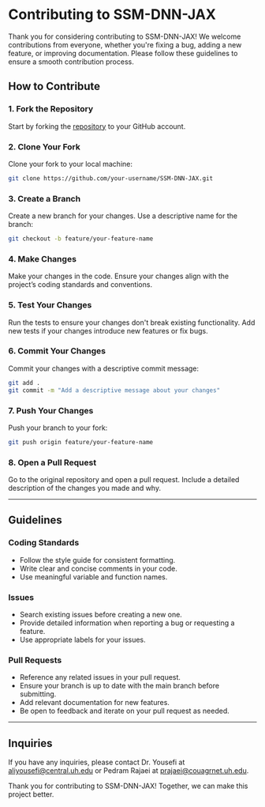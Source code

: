 # Contributing to SSM-DNN-JAX

Thank you for considering contributing to SSM-DNN-JAX! We welcome contributions from everyone, whether you're fixing a bug, adding a new feature, or improving documentation. Please follow these guidelines to ensure a smooth contribution process.

## How to Contribute

### 1. Fork the Repository
Start by forking the [repository](https://github.com/Pedram-Rajaei/SSM-DNN-JAX) to your GitHub account.

### 2. Clone Your Fork
Clone your fork to your local machine:

```bash
git clone https://github.com/your-username/SSM-DNN-JAX.git
```

### 3. Create a Branch
Create a new branch for your changes. Use a descriptive name for the branch:

```bash
git checkout -b feature/your-feature-name
```

### 4. Make Changes
Make your changes in the code. Ensure your changes align with the project’s coding standards and conventions.

### 5. Test Your Changes
Run the tests to ensure your changes don't break existing functionality. Add new tests if your changes introduce new features or fix bugs.

### 6. Commit Your Changes
Commit your changes with a descriptive commit message:

```bash
git add .
git commit -m "Add a descriptive message about your changes"
```

### 7. Push Your Changes
Push your branch to your fork:

```bash
git push origin feature/your-feature-name
```

### 8. Open a Pull Request
Go to the original repository and open a pull request. Include a detailed description of the changes you made and why.

---

## Guidelines

### Coding Standards
- Follow the style guide for consistent formatting.
- Write clear and concise comments in your code.
- Use meaningful variable and function names.

### Issues
- Search existing issues before creating a new one.
- Provide detailed information when reporting a bug or requesting a feature.
- Use appropriate labels for your issues.

### Pull Requests
- Reference any related issues in your pull request.
- Ensure your branch is up to date with the main branch before submitting.
- Add relevant documentation for new features.
- Be open to feedback and iterate on your pull request as needed.

---

## Inquiries
If you have any inquiries, please contact Dr. Yousefi at aliyousefi@central.uh.edu or Pedram Rajaei at prajaei@couagrnet.uh.edu.

Thank you for contributing to SSM-DNN-JAX! Together, we can make this project better.
